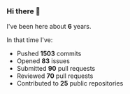 ### Hi there 👋

I've been here about **6** years.

In that time I've:

- Pushed **1503** commits
- Opened **83** issues
- Submitted **90** pull requests
- Reviewed **70** pull requests
- Contributed to **25** public repositories

<!-- ![My scrobbles](https://lastfm-recently-played.vercel.app/api?user=dotdub) -->
